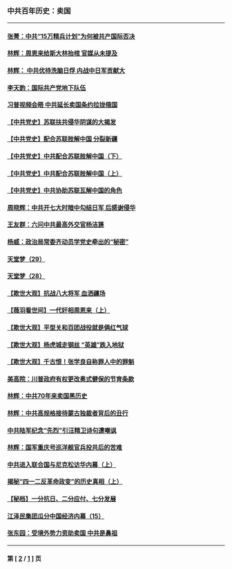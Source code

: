 ### 中共百年历史：卖国
---
#### [张菁：中共“15万精兵计划”为何被共产国际否决](../../pages/nf1176117/n13967677.md?09230430) 
#### [林辉：周恩来给斯大林抬棺 官媒从未提及](../../pages/nf1176117/n13961173.md?09230430) 
#### [林辉： 中共优待洗脑日俘 内战中日军贡献大](../../pages/nf1176117/n13624644.md?09230430) 
#### [李天韵：国际共产党地下队伍](../../pages/nf1176117/n13611808.md?09230430) 
#### [习普视频会晤 中共延长卖国条约拉拢俄国](../../pages/nf1176117/n13060971.md?09230430) 
#### [【中共党史】苏联扶共侵华阴谋的大揭发](../../pages/nf1176117/n13056050.md?09230430) 
#### [【中共党史】配合苏联肢解中国 分裂新疆](../../pages/nf1176117/n13040700.md?09230430) 
#### [【中共党史】中共配合苏联肢解中国（下）](../../pages/nf1176117/n13035660.md?09230430) 
#### [【中共党史】中共配合苏联肢解中国（上）](../../pages/nf1176117/n13030262.md?09230430) 
#### [【中共党史】中共协助苏联瓦解中国的角色](../../pages/nf1176117/n13018109.md?09230430) 
#### [周晓辉：中共开七大时暗中勾结日军 后感谢侵华](../../pages/nf1176117/n12921960.md?09230430) 
#### [王友群：六问中共最高外交官杨洁篪](../../pages/nf1176117/n12836495.md?09230430) 
#### [杨威：政治局常委齐动员学党史牵出的“秘密”](../../pages/nf1176117/n12764642.md?09230430) 
#### [天堂梦（29）](../../pages/nf1176117/n12408465.md?09230430) 
#### [天堂梦（28）](../../pages/nf1176117/n12408309.md?09230430) 
#### [【欺世大观】抗战八大将军 血洒疆场](../../pages/nf1176117/n12357044.md?09230430) 
#### [【薇羽看世间】一代奸相周恩来（上）](../../pages/nf1176117/n12401109.md?09230430) 
#### [【欺世大观】平型关和百团战役就是俩红气球](../../pages/nf1176117/n12359157.md?09230430) 
#### [【欺世大观】杨虎城走钢丝 “英雄”跌入地狱](../../pages/nf1176117/n12358840.md?09230430) 
#### [【欺世大观】千古恨！张学良自称罪人中的罪魁](../../pages/nf1176117/n12358629.md?09230430) 
#### [美高院：川普政府有权更改奥式健保的节育条款](../../pages/nf1176117/n12242171.md?09230430) 
#### [林辉：中共70年来卖国黑历史](../../pages/nf1176117/n11552181.md?09230430) 
#### [林辉：中共高规格接待蒙古独裁者背后的丑行](../../pages/nf1176117/n11225005.md?09230430) 
#### [中共陆军纪念“先烈”引汪精卫诗句遭嘲讽](../../pages/nf1176117/n11153345.md?09230430) 
#### [林辉：国军重庆号巡洋舰官兵投共后的苦难](../../pages/nf1176117/n10997801.md?09230430) 
#### [中共进入联合国与尼克松访华内幕（上）](../../pages/nf1176117/n10138788.md?09230430) 
#### [揭秘“四一二反革命政变”的历史真相（上）](../../pages/nf1176117/n9996650.md?09230430) 
#### [【秘档】一分抗日、二分应付、七分发展](../../pages/nf1176117/n9331484.md?09230430) 
#### [江泽民集团瓜分中国经济内幕（15）](../../pages/nf1176117/n9268584.md?09230430) 
#### [张东园：受境外势力资助卖国 中共是鼻祖](../../pages/nf1176117/n9272480.md?09230430) 

---
#### 第 [ [2](./2.md?09230430) / [1](./1.md?09230430) ] 页
